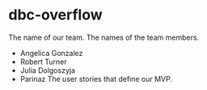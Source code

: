 # dbc-overflow

The name of our team.
The names of the team members.
  * Angelica Gonzalez
  * Robert Turner
  * Julia Dolgoszyja
  * Parinaz 
The user stories that define our MVP.

